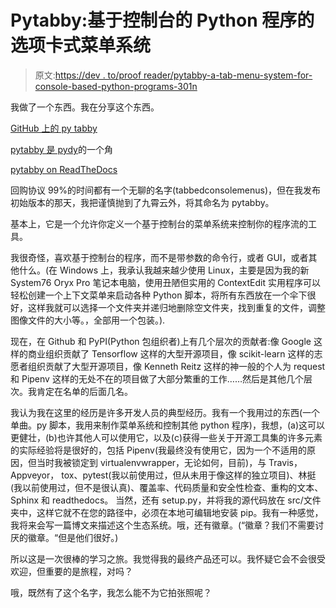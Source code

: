 # Pytabby:基于控制台的 Python 程序的选项卡式菜单系统

> 原文:[https://dev . to/proof reader/pytabby-a-tab-menu-system-for-console-based-python-programs-301n](https://dev.to/prooffreader/pytabby-a-tabbed-menu-system-for-console-based-python-programs-301n)

我做了一个东西。我在分享这个东西。

[GitHub 上的 py tabby](https://github.com/Prooffreader/pytabby)

[pytabby 是 pydy](https://pypi.org/project/pytabby/)的一个角

[pytabby on ReadTheDocs](https://pytabby.readthedocs.io/en/latest/)

回购协议 99%的时间都有一个无聊的名字(tabbedconsolemenus)，但在我发布初始版本的那天，我把谨慎抛到了九霄云外，将其命名为 pytabby。

基本上，它是一个允许你定义一个基于控制台的菜单系统来控制你的程序流的工具。

我很奇怪，喜欢基于控制台的程序，而不是带参数的命令行，或者 GUI，或者其他什么。(在 Windows 上，我承认我越来越少使用 Linux，主要是因为我的新 System76 Oryx Pro 笔记本电脑，使用丑陋但实用的 ContextEdit 实用程序可以轻松创建一个上下文菜单来启动各种 Python 脚本，将所有东西放在一个伞下很好，这样我就可以选择一个文件夹并递归地删除空文件夹，找到重复的文件，调整图像文件的大小等。，全部用一个包装。).

现在，在 Github 和 PyPI(Python 包组织者)上有几个层次的贡献者:像 Google 这样的商业组织贡献了 Tensorflow 这样的大型开源项目，像 scikit-learn 这样的志愿者组织贡献了大型开源项目，像 Kenneth Reitz 这样的神一般的个人为 request 和 Pipenv 这样的无处不在的项目做了大部分繁重的工作……然后是其他几个层次。我肯定在名单的后面几名。

我认为我在这里的经历是许多开发人员的典型经历。我有一个我用过的东西(一个单曲。py 脚本，我用来制作菜单系统和控制其他 python 程序)，我想，(a)这可以更健壮，(b)也许其他人可以使用它，以及(c)获得一些关于开源工具集的许多元素的实际经验将是很好的，包括 Pipenv(我最终没有使用它，因为一个不适用的原因，但当时我被锁定到 virtualenvwrapper，无论如何，目前)，与 Travis，Appveyor， tox、pytest(我以前使用过，但从未用于像这样的独立项目)、林挺(我以前使用过，但不是很认真)、覆盖率、代码质量和安全性检查、重构的文本、Sphinx 和 readthedocs。 当然，还有 setup.py，并将我的源代码放在 src/文件夹中，这样它就不在您的路径中，必须在本地可编辑地安装 pip。我有一种感觉，我将来会写一篇博文来描述这个生态系统。哦，还有徽章。(“徽章？我们不需要讨厌的徽章。“但是他们很好。)

所以这是一次很棒的学习之旅。我觉得我的最终产品还可以。我怀疑它会不会很受欢迎，但重要的是旅程，对吗？

哦，既然有了这个名字，我怎么能不为它拍张照呢？